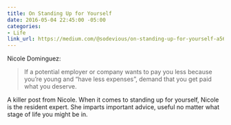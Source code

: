 ```yaml
---
title: On Standing Up for Yourself
date: 2016-05-04 22:45:00 -05:00
categories:
- Life
link_url: https://medium.com/@sodevious/on-standing-up-for-yourself-a56d87d977dc#.q3rt99z8m
---
```


Nicole Dominguez:

> If a potential employer or company wants to pay you less because you’re young and “have less expenses”, demand that you get paid what you deserve.

A killer post from Nicole. When it comes to standing up for yourself, Nicole is the resident expert. She imparts important advice, useful no matter what stage of life you might be in.
